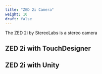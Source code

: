 ```yaml
---
title: "ZED 2i Camera"
weight: 10
draft: false
---
```


The ZED 2i by StereoLabs is a stereo camera

## ZED 2i with TouchDesigner



## ZED 2i with Unity